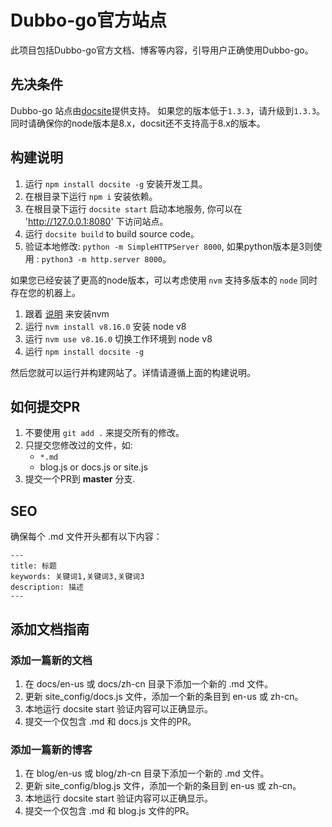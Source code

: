 # Dubbo-go官方站点

此项目包括Dubbo-go官方文档、博客等内容，引导用户正确使用Dubbo-go。

## 先决条件

Dubbo-go 站点由[docsite](https://github.com/txd-team/docsite)提供支持。
如果您的版本低于`1.3.3`，请升级到`1.3.3`。
同时请确保你的node版本是8.x，docsit还不支持高于8.x的版本。

## 构建说明

1. 运行 `npm install docsite -g` 安装开发工具。
2. 在根目录下运行 `npm i` 安装依赖。
3. 在根目录下运行 `docsite start` 启动本地服务, 你可以在 'http://127.0.0.1:8080' 下访问站点。
4. 运行 `docsite build` to build source code。
5. 验证本地修改: `python -m SimpleHTTPServer 8000`, 如果python版本是3则使用 : `python3 -m http.server 8000`。

如果您已经安装了更高的node版本，可以考虑使用 `nvm` 支持多版本的 `node` 同时存在您的机器上。 

1. 跟着 [说明](http://nvm.sh) 来安装nvm
2. 运行 `nvm install v8.16.0` 安装 node v8
3. 运行 `nvm use v8.16.0` 切换工作环境到 node v8
4. 运行 `npm install docsite -g`

然后您就可以运行并构建网站了。详情请遵循上面的构建说明。

## 如何提交PR

1. 不要使用 `git add .` 来提交所有的修改。
2. 只提交您修改过的文件，如:
    * `*.md`
	* blog.js or docs.js or site.js
3. 提交一个PR到 **master** 分支.


## SEO

确保每个 .md 文件开头都有以下内容：

```
---
title: 标题
keywords: 关键词1,关键词3,关键词3
description: 描述
---
```

## 添加文档指南

### 添加一篇新的文档

1. 在 docs/en-us 或 docs/zh-cn 目录下添加一个新的 .md 文件。
2. 更新 site_config/docs.js 文件，添加一个新的条目到 en-us 或 zh-cn。
3. 本地运行 docsite start 验证内容可以正确显示。
4. 提交一个仅包含 .md 和 docs.js 文件的PR。

### 添加一篇新的博客

1. 在 blog/en-us 或 blog/zh-cn 目录下添加一个新的 .md 文件。
2. 更新 site_config/blog.js 文件，添加一个新的条目到 en-us 或 zh-cn。
3. 本地运行 docsite start 验证内容可以正确显示。
4. 提交一个仅包含 .md 和 blog.js 文件的PR。